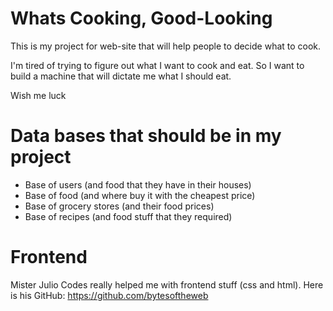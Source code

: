 # Whats Cooking, Good-Looking
This is my project for web-site that will help people to decide what to cook.

I'm tired of trying to figure out what I want to cook and eat. So I want to build a machine that will dictate me what I should eat.

Wish me luck

# Data bases that should be in my project

- Base of users (and food that they have in their houses)
- Base of food (and where buy it with the cheapest price)
- Base of grocery stores (and their food prices)
- Base of recipes (and food stuff that they required)

# Frontend

Mister Julio Codes really helped me with frontend stuff (css and html). Here is his GitHub: https://github.com/bytesoftheweb